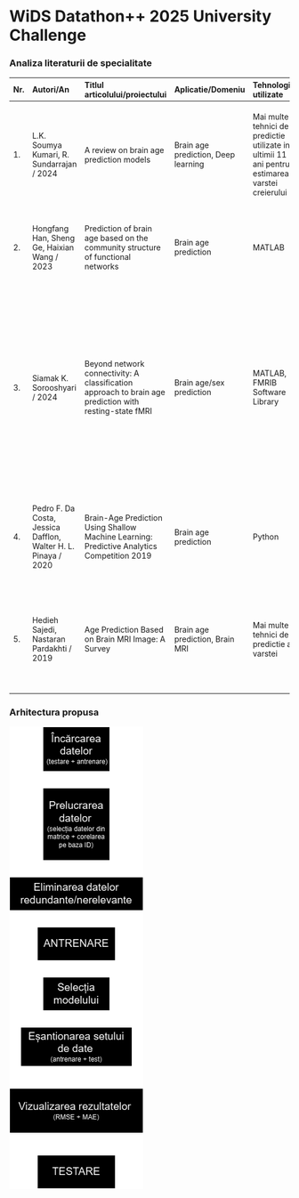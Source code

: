 # **WiDS Datathon++ 2025 University Challenge**

### Analiza literaturii de specialitate
| Nr. | Autori/An | Titlul articolului/proiectului | Aplicatie/Domeniu | Tehnologii utilizate | Metodologie/Abordare | Rezultate | Limitari | Comentarii suplimentare | 
| :--- | :--- | :--- | :--- | :--- | :--- | :--- | :--- | :--- |
| 1. | L.K. Soumya Kumari, R. Sundarrajan / 2024 | A review on brain age prediction models | Brain age prediction, Deep learning | Mai multe tehnici de predictie utilizate in ultimii 11 ani pentru estimarea varstei creierului | Comparatie intre diverse tehnici si modele (SVR, CNNs, RNNs, combinatii de modele) | Cel mai bun rezultat obtinut pe fMRI-uri: SVR (Support Vector Regression)  MAE = 0.753 years |   | Un model de regresie eficient pentru datele proiectului nostru este SVR |
| 2. | Hongfang Han, Sheng Ge, Haixian Wang / 2023 | Prediction of brain age based on the community structure of functional networks | Brain age prediction | MATLAB | S-au testat 6 modele de machine learning diferite (SVR, RVR, LASSO, EN, RR, XGBoost) pentru predictia varstei | SVR MAE = 0.753 years | S-a folosit un numar mic de date, dintre care una singura pentru verificarea acuratetei finale |   |
| 3. | Siamak K. Sorooshyari / 2024 | Beyond network connectivity: A classification approach to brain age prediction with resting-state fMRI | Brain age/sex prediction | MATLAB, FMRIB Software Library | S-au utilizat fMRI-uri de la 887 de indivizi cu varste intre 21-85 ani, esantionate cu ajutorul metodei Monte-Carlo, pentru antrenarea unui SVM. Scopul a fost observarea acuratetei pentru categorii de varsta si diferentierea intre sexe. | S-a observat ca diferentele intre sexe se diminueaza odata cu cresterea in varsta devenind minime intre 61 si 70 de ani. S-a constatat ca nu se poate realiza o predictie a sexului individului. | Nu s-au realizat optimizari asupra spatiului de date | Avand in vedere ca datele primite pentru proiectul nostru consista in indivizi cu varste intre 5-22 ani, vom lua in considerare o esantionare pe sexe pentru o acuratete sporita |
| 4. | Pedro F. Da Costa, Jessica Dafflon, Walter H. L. Pinaya / 2020 | Brain-Age Prediction Using Shallow Machine Learning: Predictive Analytics Competition 2019 | Brain age prediction | Python | S-au testat diverse modele (LR, SVR, GPR, Decision Trees) pe un set de date de 2,640 participanti. S-a folosit un ansamblu de modele de predictie pentru varianta finala. | S-a obtinut pentru SVR combinat cu date despre materia cenusie si cea alba:  MAE = 4.571 | Nu s-au luat in considerare modelele pentru care MAE>7 |   |
| 5. | Hedieh Sajedi, Nastaran Pardakhti / 2019 | Age Prediction Based on Brain MRI Image: A Survey | Brain age prediction, Brain MRI | Mai multe tehnici de predictie a varstei | Sunt analizate diverse tipuri de metode de procesare a imaginilor (pixel-based, voxel-based si surface-based) si diverse modele de predictie de Machine Learning (SVR, GPR) si Deep Learning (CNN) | SVM Voxel based:  Accuracy = 96.25%   MAE = 5.08    Using small kernel size  GR = 97.6%  SS = 100%  SC = 95.8% | Costuri computationale ridicate, senzitivitate la calitatea imaginilor |   |

### Arhitectura propusa
<img align="center" src="./Diagrama/DiagramaWiDS.png">
